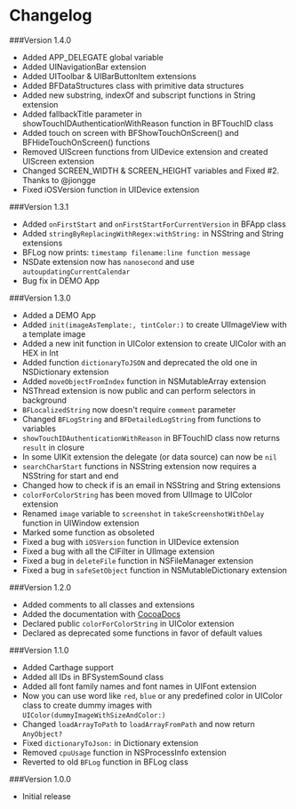 Changelog
=========
###Version 1.4.0
- Added APP_DELEGATE global variable
- Added UINavigationBar extension
- Added UIToolbar & UIBarButtonItem extensions
- Added BFDataStructures class with primitive data structures
- Added new substring, indexOf and subscript functions in String extension
- Added fallbackTitle parameter in showTouchIDAuthenticationWithReason function in BFTouchID class
- Added touch on screen with BFShowTouchOnScreen() and BFHideTouchOnScreen() functions
- Removed UIScreen functions from UIDevice extension and created UIScreen extension
- Changed SCREEN_WIDTH & SCREEN_HEIGHT variables and Fixed #2. Thanks to @jiongge
- Fixed iOSVersion function in UIDevice extension

###Version 1.3.1
- Added ```onFirstStart``` and ```onFirstStartForCurrentVersion``` in BFApp class
- Added ```stringByReplacingWithRegex:withString:``` in NSString and String extensions
- BFLog now prints: ```timestamp filename:line function message```
- NSDate extension now has ```nanosecond``` and use ```autoupdatingCurrentCalendar```
- Bug fix in DEMO App

###Version 1.3.0
- Added a DEMO App
- Added ```init(imageAsTemplate:, tintColor:)``` to create UIImageView with a template image
- Added a new init function in UIColor extension to create UIColor with an HEX in Int
- Added function ```dictionaryToJSON``` and deprecated the old one in NSDictionary extension
- Added ```moveObjectFromIndex``` function in NSMutableArray extension
- NSThread extension is now public and can perform selectors in background
- ```BFLocalizedString``` now doesn't require ```comment``` parameter
- Changed ```BFLogString``` and ```BFDetailedLogString``` from functions to variables
- ```showTouchIDAuthenticationWithReason``` in BFTouchID class now returns ```result``` in closure
- In some UIKit extension the delegate (or data source) can now be ```nil```
- ```searchCharStart``` functions in NSString extension now requires a NSString for start and end
- Changed how to check if is an email in NSString and String extensions
- ```colorForColorString``` has been moved from UIImage to UIColor extension
- Renamed ```image``` variable to ```screenshot``` in ```takeScreenshotWithDelay``` function in UIWindow extension
- Marked some function as obsoleted
- Fixed a bug with ```iOSVersion``` function in UIDevice extension
- Fixed a bug with all the CIFilter in UIImage extension
- Fixed a bug in ```deleteFile``` function in NSFileManager extension
- Fixed a bug in ```safeSetObject``` function in NSMutableDictionary extension

###Version 1.2.0
- Added comments to all classes and extensions
- Added the documentation with [CocoaDocs](http://cocoadocs.org/docsets/BFKit-Swift/)
- Declared public ```colorForColorString``` in UIColor extension
- Declared as deprecated some functions in favor of default values

###Version 1.1.0
- Added Carthage support
- Added all IDs in BFSystemSound class
- Added all font family names and font names in UIFont extension
- Now you can use word like ```red```, ```blue``` or any predefined color in UIColor class to create dummy images with ```UIColor(dummyImageWithSizeAndColor:)```
- Changed ```loadArrayToPath``` to ```loadArrayFromPath``` and now return ```AnyObject?```
- Fixed ```dictionaryToJson:``` in Dictionary extension
- Removed ```cpuUsage``` function in NSProcessInfo extension
- Reverted to old ```BFLog``` function in BFLog class

###Version 1.0.0
- Initial release
